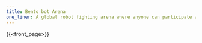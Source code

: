 ```yaml
---
title: Bento bot Arena
one_liner: A global robot fighting arena where anyone can participate and have fun
---
```

{{<front_page>}}